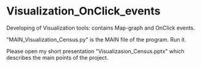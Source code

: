 # Visualization_OnClick_events
Developing of Visualization tools: contains Map-graph and OnClick events.

"MAIN_Visualization_Census.py" is the MAIN file of the program. Run it.

Please open my short presentation "Visualizasion_Census.pptx" which describes the main points of the project.


